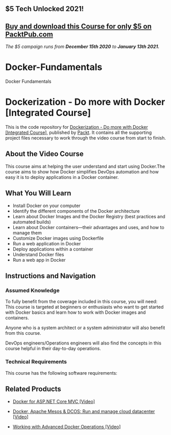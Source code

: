 ## $5 Tech Unlocked 2021!
[Buy and download this Course for only $5 on PacktPub.com](https://www.packtpub.com/product/docker-fundamentals-integrated-course/9781788399821)
-----
*The $5 campaign         runs from __December 15th 2020__ to __January 13th 2021.__*

# Docker-Fundamentals
Docker Fundamentals
# Dockerization - Do more with Docker [Integrated Course]
This is the code repository for [Dockerization - Do more with Docker [Integrated Course]](https://www.packtpub.com/virtualization-and-cloud/dockerization-do-more-docker-integrated-course?utm_source=github&utm_medium=repository&utm_campaign=9781788394857), published by [Packt](https://www.packtpub.com/?utm_source=github). It contains all the supporting project files necessary to work through the video course from start to finish.
## About the Video Course
This course aims at helping the user understand and start using Docker.The course aims to show how Docker simplifies DevOps automation and how easy it is to deploy applications in a Docker container.

<H2>What You Will Learn</H2>
<DIV class=book-info-will-learn-text>
<UL>
<LI> Install Docker on your computer
<LI> Identify the different components of the Docker architecture
<LI> Learn about Docker Images and the Docker Registry (best practices and automated builds)
<LI>Learn about Docker containers—their advantages and uses, and how to manage them 
<LI>Customize Docker images using Dockerfile 
<LI>Run a web application in Docker
<LI> Deploy applications within a container
<LI>Understand Docker files
<LI>Run a web app in Docker  </LI></UL></DIV>

## Instructions and Navigation
### Assumed Knowledge
To fully benefit from the coverage included in this course, you will need:<br/>
This course is targeted at beginners or enthusiasts who want to get started with Docker basics and learn how to work with Docker images and containers.

Anyone who is a system architect or a system administrator will also benefit from this course.

DevOps engineers/Operations engineers will also find the concepts in this course helpful in their day-to-day operations.
### Technical Requirements
This course has the following software requirements:<br/>


## Related Products
* [Docker for ASP.NET Core MVC [Video]](https://www.packtpub.com/virtualization-and-cloud/docker-aspnet-core-mvc-video?utm_source=github&utm_medium=repository&utm_campaign=9781788831468)

* [Docker, Apache Mesos & DCOS: Run and manage cloud datacenter [Video]]()

* [Working with Advanced Docker Operations [Video]]()

